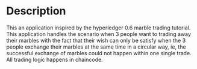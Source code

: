 # Description
This an application inspired by the hyperledger 0.6 marble trading tutorial. This application handles the scenario when 3 people want to trading away their marbles with the fact that their wish can only be satisfy when the 3 people exchange their marbles at the same time in a circular way, ie, the successful exchange of marbles could not happen within one single trade. All trading logic happens in chaincode.